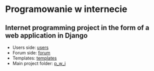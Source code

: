 # Programowanie w internecie
## Internet programming project in the form of a web application in Django
- Users side: [users](./users)
- Forum side: [forum](./forum)
- Templates: [templates](./templates)
- Main project folder: [p_w_i](./p_w_i)
